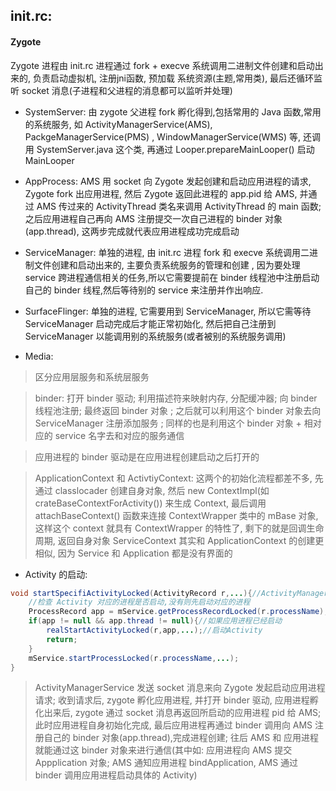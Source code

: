 ## init.rc:
#### Zygote
Zygote 进程由 init.rc 进程通过 fork + execve 系统调用二进制文件创建和启动出来的, 负责启动虚拟机, 注册jni函数, 预加载 系统资源(主题,常用类), 最后还循环监听 socket 消息(子进程和父进程的消息都可以监听并处理)
- SystemServer: 由 zygote 父进程 fork 孵化得到,包括常用的 Java 函数,常用的系统服务, 如 ActivityManagerService(AMS), PackgeManagerService(PMS) , WindowManagerService(WMS) 等, 还调用 SystemServer.java 这个类, 再通过 Looper.prepareMainLooper() 启动 MainLooper

- AppProcess: AMS 用 socket 向 Zygote 发起创建和启动应用进程的请求, Zygote fork 出应用进程, 然后 Zygote 返回此进程的 app.pid 给 AMS, 并通过 AMS 传过来的 ActivityThread 类名来调用 ActivityThread 的 main 函数; 之后应用进程自己再向 AMS 注册提交一次自己进程的 binder 对象(app.thread), 这两步完成就代表应用进程成功完成启动

- ServiceManager: 单独的进程, 由 init.rc 进程 fork 和 execve 系统调用二进制文件创建和启动出来的, 主要负责系统服务的管理和创建 , 因为要处理 service 跨进程通信相关的任务,所以它需要提前在 binder 线程池中注册启动自己的 binder 线程,然后等待别的 service 来注册并作出响应.

- SurfaceFlinger: 单独的进程, 它需要用到 ServiceManager, 所以它需等待 ServiceManager 启动完成后才能正常初始化, 然后把自己注册到 ServiceManager 以能调用别的系统服务(或者被别的系统服务调用)

- Media:




> 区分应用层服务和系统层服务 


> binder: 打开 binder 驱动; 利用描述符来映射内存, 分配缓冲器; 向 binder 线程池注册; 最终返回 binder 对象 ; 之后就可以利用这个 binder 对象去向 ServiceManager 注册添加服务 ; 同样的也是利用这个 binder 对象 + 相对应的 service 名字去和对应的服务通信    


> 应用进程的 binder 驱动是在应用进程创建启动之后打开的


> ApplicationContext 和 ActivtiyContext: 这两个的初始化流程都差不多, 先通过 classlocader 创建自身对象, 然后 new ContextImpl(如 crateBaseContextForActivity()) 来生成 Context, 最后调用 attachBaseContext() 函数来连接 ContextWrapper 类中的 mBase 对象, 这样这个 context 就具有 ContextWrapper 的特性了, 剩下的就是回调生命周期, 返回自身对象
ServiceContext 其实和 ApplicationContext 的创建更相似, 因为 Service 和 Application 都是没有界面的


- Activity 的启动:
```java
void startSpecifiActivityLocked(ActivityRecord r,...){//ActivityManagerService 层代码
	//检查 Activity 对应的进程是否启动,没有则先启动对应的进程
	ProcessRecord app = mService.getProcessRecordLocked(r.processName);
	if(app != null && app.thread != null){//如果应用进程已经启动
		realStartActivityLocked(r,app,...);//启动Activity
		return;
	}
	mService.startProcessLocked(r.processName,...);
}
```
> ActivityManagerService 发送 socket 消息来向 Zygote 发起启动应用进程请求; 收到请求后, zygote 孵化应用进程, 并打开 binder 驱动, 应用进程孵化出来后, zygote 通过 socket 消息再返回所启动的应用进程 pid 给 AMS; 此时应用进程自身初始化完成, 最后应用进程再通过 binder 调用向 AMS 注册自己的 binder 对象(app.thread),完成进程创建; 往后 AMS 和 应用进程就能通过这 binder 对象来进行通信(其中如: 应用进程向 AMS 提交 Appplication 对象; AMS 通知应用进程 bindApplication, AMS 通过 binder 调用应用进程启动具体的 Activity)
